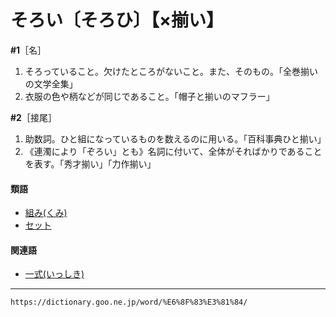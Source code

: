# そろい〔そろひ〕【×揃い】

**\#1**［名］
1. そろっていること。欠けたところがないこと。また、そのもの。「全巻揃いの文学全集」
2. 衣服の色や柄などが同じであること。「帽子と揃いのマフラー」
    

**\#2**［接尾］
1. 助数詞。ひと組になっているものを数えるのに用いる。「百科事典ひと揃い」
2. 《連濁により「ぞろい」とも》名詞に付いて、全体がそればかりであることを表す。「秀才揃い」「力作揃い」
    

#### 類語

-   [組み(くみ)](https://dictionary.goo.ne.jp/word/%E7%B5%84/#jn-62951)
-   [セット](https://dictionary.goo.ne.jp/word/%E3%82%BB%E3%83%83%E3%83%88/#jn-124701)

#### 関連語

-   [一式(いっしき)](https://dictionary.goo.ne.jp/word/%E4%B8%80%E5%BC%8F/#jn-13281)

---
`https://dictionary.goo.ne.jp/word/%E6%8F%83%E3%81%84/`